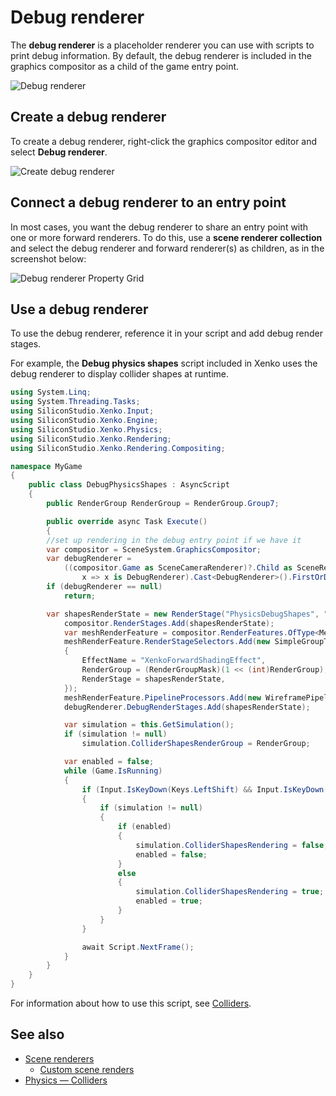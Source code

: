 # Debug renderer

The **debug renderer** is a placeholder renderer you can use with scripts to print debug information. By default, the debug renderer is included in the graphics compositor as a child of the game entry point.

![Debug renderer](media/debug-renderer.png)

## Create a debug renderer

To create a debug renderer, right-click the graphics compositor editor and select **Debug renderer**.

![Create debug renderer](media/create-debug-renderer.png)

## Connect a debug renderer to an entry point

In most cases, you want the debug renderer to share an entry point with one or more forward renderers. To do this, use a **scene renderer collection** and select the debug renderer and forward renderer(s) as children, as in the screenshot below:

![Debug renderer Property Grid](media/debug-renderer-property-setup.png)

## Use a debug renderer

To use the debug renderer, reference it in your script and add debug render stages.

For example, the **Debug physics shapes** script included in Xenko uses the debug renderer to display collider shapes at runtime.

```cs
using System.Linq;
using System.Threading.Tasks;
using SiliconStudio.Xenko.Input;
using SiliconStudio.Xenko.Engine;
using SiliconStudio.Xenko.Physics;
using SiliconStudio.Xenko.Rendering;
using SiliconStudio.Xenko.Rendering.Compositing;

namespace MyGame
{
    public class DebugPhysicsShapes : AsyncScript
    {
        public RenderGroup RenderGroup = RenderGroup.Group7;

        public override async Task Execute()
        {
        //set up rendering in the debug entry point if we have it
        var compositor = SceneSystem.GraphicsCompositor;
        var debugRenderer =
            ((compositor.Game as SceneCameraRenderer)?.Child as SceneRendererCollection)?.Children.Where(
                x => x is DebugRenderer).Cast<DebugRenderer>().FirstOrDefault();
        if (debugRenderer == null)
            return;

        var shapesRenderState = new RenderStage("PhysicsDebugShapes", "Main");
            compositor.RenderStages.Add(shapesRenderState);
            var meshRenderFeature = compositor.RenderFeatures.OfType<MeshRenderFeature>().First();
            meshRenderFeature.RenderStageSelectors.Add(new SimpleGroupToRenderStageSelector
            {
                EffectName = "XenkoForwardShadingEffect",
                RenderGroup = (RenderGroupMask)(1 << (int)RenderGroup),
                RenderStage = shapesRenderState,
            });
            meshRenderFeature.PipelineProcessors.Add(new WireframePipelineProcessor { RenderStage = shapesRenderState });
            debugRenderer.DebugRenderStages.Add(shapesRenderState);

            var simulation = this.GetSimulation();
            if (simulation != null)
                simulation.ColliderShapesRenderGroup = RenderGroup;

            var enabled = false;
            while (Game.IsRunning)
            {
                if (Input.IsKeyDown(Keys.LeftShift) && Input.IsKeyDown(Keys.LeftCtrl) && Input.IsKeyReleased(Keys.P))
                {
                    if (simulation != null)
                    {
                        if (enabled)
                        {
                            simulation.ColliderShapesRendering = false;
                            enabled = false;
                        }
                        else
                        {
                            simulation.ColliderShapesRendering = true;
                            enabled = true;
                        }
                    }
                }

                await Script.NextFrame();
            }
        }
    }
}
```

For information about how to use this script, see [Colliders](../../physics/colliders.md).

## See also

* [Scene renderers](scene-renderers.md)
    * [Custom scene renders](custom-scene-renderers.md)
* [Physics — Colliders](../../physics/colliders.md)